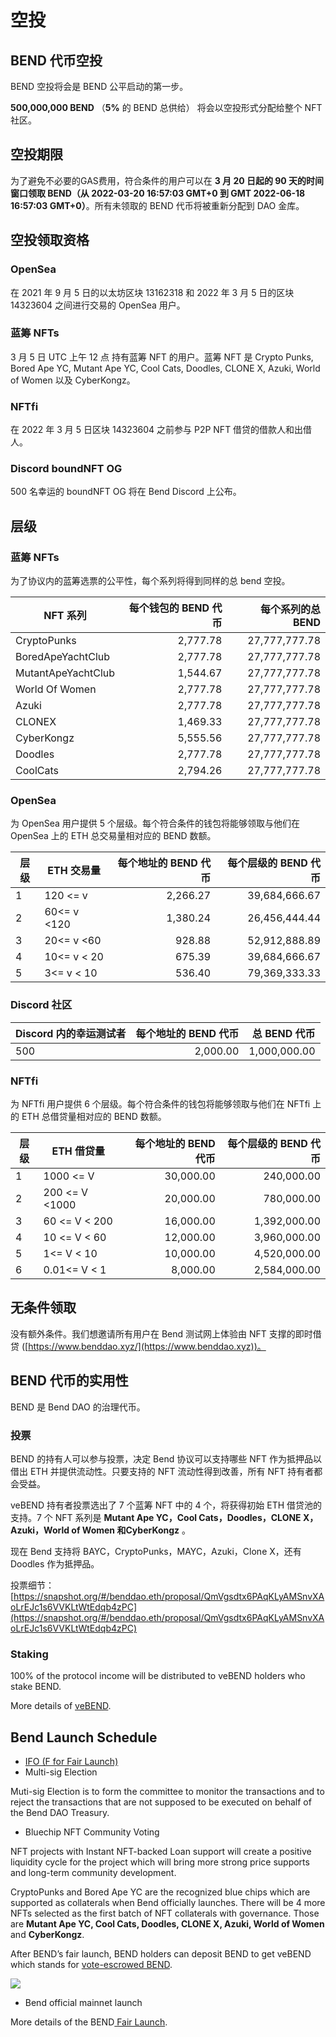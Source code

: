 # 空投

## BEND 代币空投

BEND 空投将会是 BEND 公平启动的第一步。

**500,000,000 BEND** （**5%** 的 BEND 总供给） 将会以空投形式分配给整个 NFT 社区。

## 空投期限

为了避免不必要的GAS费用，符合条件的用户可以在 **3 月 20 日起的 90 天的时间窗口领取 BEND（从 2022-03-20 16:57:03 GMT+0 到 GMT 2022-06-18 16:57:03 GMT+0）**。所有未领取的 BEND 代币将被重新分配到 DAO 金库。

## 空投领取资格

### OpenSea

在 2021 年 9 月 5 日的以太坊区块 13162318 和 2022 年 3 月 5 日的区块 14323604 之间进行交易的 OpenSea 用户。

### 蓝筹 NFTs

3 月 5 日 UTC 上午 12 点 持有蓝筹 NFT 的用户。蓝筹 NFT 是 Crypto Punks, Bored Ape YC, Mutant Ape YC, Cool Cats, Doodles, CLONE X, Azuki, World of Women 以及 CyberKongz。

### NFTfi

在 2022 年 3 月 5 日区块 14323604 之前参与 P2P NFT 借贷的借款人和出借人。

### Discord boundNFT OG

500 名幸运的 boundNFT OG 将在 Bend Discord 上公布。

## **层级**

### 蓝筹 NFTs 
为了协议内的蓝筹选票的公平性，每个系列将得到同样的总 bend 空投。

| NFT 系列           | 每个钱包的 BEND 代币     | 每个系列的总 BEND           |
| ------------------ | ----------------------: | -------------------------: |
| CryptoPunks        |                2,777.78 |              27,777,777.78 |
| BoredApeYachtClub  |                2,777.78 |              27,777,777.78 |
| MutantApeYachtClub |                1,544.67 |              27,777,777.78 |
| World Of Women     |                2,777.78 |              27,777,777.78 |
| Azuki              |                2,777.78 |              27,777,777.78 |
| CLONEX             |                1,469.33 |              27,777,777.78 |
| CyberKongz         |                5,555.56 |              27,777,777.78 |
| Doodles            |                2,777.78 |              27,777,777.78 |
| CoolCats           |                2,794.26 |              27,777,777.78 |

### OpenSea

为 OpenSea 用户提供 5 个层级。每个符合条件的钱包将能够领取与他们在 OpenSea 上的 ETH 总交易量相对应的 BEND 数额。

| 层级 | ETH 交易量     | 每个地址的 BEND 代币      | 每个层级的 BEND 代币   |
| ---- | ------------- | -----------------------: | --------------------: |
| 1    | 120 <= v      |                 2,266.27 |         39,684,666.67 |
| 2    | 60<= v <120   |                 1,380.24 |         26,456,444.44 |
| 3    | 20<= v <60    |                   928.88 |         52,912,888.89 |
| 4    | 10<= v < 20   |                   675.39 |         39,684,666.67 |
| 5    | 3<= v < 10    |                   536.40 |         79,369,333.33 |

### Discord 社区

| Discord 内的幸运测试者    | 每个地址的 BEND 代币      | 总 BEND 代币       |
| ------------------------ | -----------------------: | ----------------: |
| 500                      |                 2,000.00 |      1,000,000.00 |

### NFTfi

为 NFTfi 用户提供 6 个层级。每个符合条件的钱包将能够领取与他们在 NFTfi 上的 ETH 总借贷量相对应的 BEND 数额。

| 层级 | ETH 借贷量      | 每个地址的 BEND 代币      | 每个层级的 BEND 代币   |
| ---- | -------------- | -----------------------: | --------------------: |
| 1    | 1000 <= V      |                30,000.00 |            240,000.00 |
| 2    | 200 <= V <1000 |                20,000.00 |            780,000.00 |
| 3    | 60 <= V < 200  |                16,000.00 |          1,392,000.00 |
| 4    | 10 <= V < 60   |                12,000.00 |          3,960,000.00 |
| 5    | 1<= V < 10     |                10,000.00 |          4,520,000.00 |
| 6    | 0.01<= V < 1   |                 8,000.00 |          2,584,000.00 |

## 无条件领取

没有额外条件。我们想邀请所有用户在 Bend 测试网上体验由 NFT 支撑的即时借贷 ([https://www.benddao.xyz/](https://www.benddao.xyz))。

## BEND 代币的实用性

BEND 是 Bend DAO 的治理代币。

### 投票

BEND 的持有人可以参与投票，决定 Bend 协议可以支持哪些 NFT 作为抵押品以借出 ETH 并提供流动性。只要支持的 NFT 流动性得到改善，所有 NFT 持有者都会受益。

veBEND 持有者投票选出了 7 个蓝筹 NFT 中的 4 个，将获得初始 ETH 借贷池的支持。7 个 NFT 系列是 **Mutant Ape YC，Cool Cats，Doodles，CLONE X，Azuki，World of Women 和CyberKongz** 。

现在 Bend 支持将 BAYC，CryptoPunks，MAYC，Azuki，Clone X，还有 Doodles 作为抵押品。

投票细节：[https://snapshot.org/#/benddao.eth/proposal/QmVgsdtx6PAqKLyAMSnvXAoLrEJc1s6VVKLtWtEdqb4zPC](https://snapshot.org/#/benddao.eth/proposal/QmVgsdtx6PAqKLyAMSnvXAoLrEJc1s6VVKLtWtEdqb4zPC)

### Staking

100% of the protocol income will be distributed to veBEND holders who stake BEND.

More details of [veBEND](governance/vote-escrowed-bend-vebend.md).

## Bend Launch Schedule

* [IFO (F for Fair Launch)](highlights/fair-launch.md)
* Multi-sig Election

Muti-sig Election is to form the committee to monitor the transactions and to reject the transactions that are not supposed to be executed on behalf of the Bend DAO Treasury.

* Bluechip NFT Community Voting

NFT projects with Instant NFT-backed Loan support will create a positive liquidity cycle for the project which will bring more strong price supports and long-term community development.

CryptoPunks and Bored Ape YC are the recognized blue chips which are supported as collaterals when Bend officially launches. There will be 4 more NFTs selected as the first batch of NFT collaterals with governance. Those are **Mutant Ape YC, Cool Cats, Doodles, CLONE X, Azuki, World of Women** and **CyberKongz**.

After BEND’s fair launch, BEND holders can deposit BEND to get veBEND which stands for [vote-escrowed BEND](governance/vote-escrowed-bend-vebend.md).

![](.gitbook/assets/BendVoting.png)

* Bend official mainnet launch

More details of the BEND[ Fair Launch](highlights/fair-launch.md).
